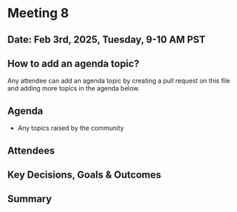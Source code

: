 # Meeting 8

## Date: Feb 3rd, 2025, Tuesday, 9-10 AM PST

## How to add an agenda topic?
Any attendee can add an agenda topic by creating a pull request on this file and adding more topics in the agenda below.

## Agenda
- Any topics raised by the community

## Attendees

## Key Decisions, Goals & Outcomes

## Summary
